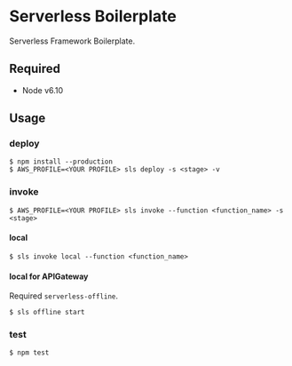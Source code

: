 # Serverless Boilerplate

Serverless Framework Boilerplate.

## Required

- Node v6.10

## Usage

### deploy

```
$ npm install --production
$ AWS_PROFILE=<YOUR PROFILE> sls deploy -s <stage> -v
```

### invoke

```
$ AWS_PROFILE=<YOUR PROFILE> sls invoke --function <function_name> -s <stage>
```

#### local

```
$ sls invoke local --function <function_name>
```

#### local for APIGateway

Required `serverless-offline`.

```
$ sls offline start
```

### test

```
$ npm test
```
